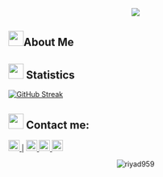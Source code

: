 <!---upper heading--->
<p align="center">
  <a href="https://github.com/DenverCoder1/readme-typing-svg"><img src="https://readme-typing-svg.herokuapp.com?lines=Hi,+I'm+Riyad;I+love+opensource.;I+love+learning.;I+love+gaining+knowledge.;I+love+also+Drawing;&center=true&width=500&height=50"></a>
</p>


<!---about me--->
## <img src="https://user-images.githubusercontent.com/82110564/189553856-2e7f8f30-80b4-484f-bfaa-9e5eb10f24e5.gif" width="30">About Me

<!---statistics--->
## <img src="https://media4.giphy.com/media/MIGbtLZoVjbl0bYbAd/giphy.gif?cid=ecf05e472t2h0i8d7dcjaoau9iqtchhr899hxmpxzzgc7lyw&rid=giphy.gif" width="30"> Statistics



[![GitHub Streak](https://github-readme-streak-stats.herokuapp.com?user=Riyad959&theme=ambient-gradient&border_radius=30&date_format=j%20M%5B%20Y%5D&card_width=800)](https://git.io/streak-stats)



<!---contact--->
## <img src="https://media4.giphy.com/media/MIGbtLZoVjbl0bYbAd/giphy.gif?cid=ecf05e472t2h0i8d7dcjaoau9iqtchhr899hxmpxzzgc7lyw&rid=giphy.gif" width="30"> Contact me:
<p>
<div>
	<a href="https://discord.com/users/674847774046683157">
	 	<img alt="Riyad's Discord" width="22px" src="https://raw.githubusercontent.com/peterthehan/peterthehan/master/assets/discord.svg" style="max-width: 100%;">
	</a>
  |
	<a href="https://twitter.com/" rel="nofollow">
  		<img alt="Riyad's Twitter" width="22px" src="https://raw.githubusercontent.com/peterthehan/peterthehan/master/assets/twitter.svg" style="max-width: 100%;">
	</a>
	<a href="https://www.linkedin.com/" rel="nofollow">
  		<img alt="Riyad's LinkedIn" width="22px" src="https://raw.githubusercontent.com/peterthehan/peterthehan/master/assets/linkedin.svg" style="max-width: 100%;">
	</a>
  <a href="https://discord.com/users/674847774046683157" rel="nofollow">
	 	<img alt="Riyad's Discord" width="22px" src="https://raw.githubusercontent.com/peterthehan/peterthehan/master/assets/gmail.svg" style="max-width: 100%;">
	</a>
</div>
</p>



<!---visitor count--->
<p align="center"> <img src="https://komarev.com/ghpvc/?username=riyad959&label=Profile%20views&color=F28C28&style=flat" alt="riyad959" /> </p>

